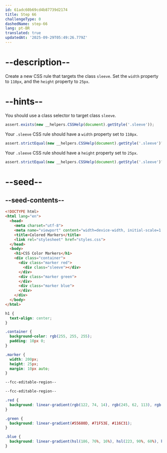 ```yaml
---
id: 61adc60b69cd4b87739d2174
title: Step 66
challengeType: 0
dashedName: step-66
lang: pt-BR
translated: true
updatedAt: '2025-09-29T05:49:26.779Z'
---
```


# --description--

Create a new CSS rule that targets the class `sleeve`. Set the `width` property to `110px`, and the `height` property to `25px`.

# --hints--

You should use a class selector to target class `sleeve`.

```js
assert.exists(new __helpers.CSSHelp(document).getStyle('.sleeve'));
```

Your `.sleeve` CSS rule should have a `width` property set to `110px`.

```js
assert.strictEqual(new __helpers.CSSHelp(document).getStyle('.sleeve')?.width, '110px');
```

Your `.sleeve` CSS rule should have a `height` property set to `25px`.

```js
assert.strictEqual(new __helpers.CSSHelp(document).getStyle('.sleeve')?.height, '25px');
```

# --seed--

## --seed-contents--

```html
<!DOCTYPE html>
<html lang="en">
  <head>
    <meta charset="utf-8">
    <meta name="viewport" content="width=device-width, initial-scale=1.0">
    <title>Colored Markers</title>
    <link rel="stylesheet" href="styles.css">
  </head>
  <body>
    <h1>CSS Color Markers</h1>
    <div class="container">
      <div class="marker red">
        <div class="sleeve"></div>
      </div>
      <div class="marker green">
      </div>
      <div class="marker blue">
      </div>
    </div>
  </body>
</html>
```

```css
h1 {
  text-align: center;
}

.container {
  background-color: rgb(255, 255, 255);
  padding: 10px 0;
}

.marker {
  width: 200px;
  height: 25px;
  margin: 10px auto;
}

--fcc-editable-region--

--fcc-editable-region--

.red {
  background: linear-gradient(rgb(122, 74, 14), rgb(245, 62, 113), rgb(162, 27, 27));
}

.green {
  background: linear-gradient(#55680D, #71F53E, #116C31);
}

.blue {
  background: linear-gradient(hsl(186, 76%, 16%), hsl(223, 90%, 60%), hsl(240, 56%, 42%));
}

```
